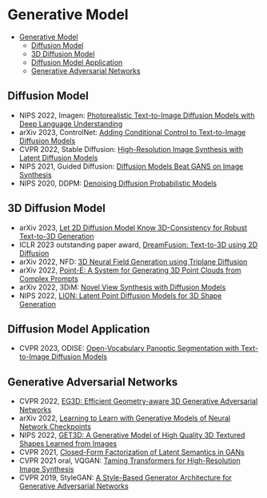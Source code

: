 # Generative Model
- [Generative Model](#generative-model)
  - [Diffusion Model](#diffusion-model)
  - [3D Diffusion Model](#3d-diffusion-model)
  - [Diffusion Model Application](#diffusion-model-application)
  - [Generative Adversarial Networks](#generative-adversarial-networks)

## Diffusion Model
- NIPS 2022, Imagen: [Photorealistic Text-to-Image Diffusion Models with Deep Language Understanding](https://arxiv.org/abs/2205.11487)
- arXiv 2023, ControlNet: [Adding Conditional Control to Text-to-Image Diffusion Models](https://arxiv.org/abs/2302.05543)
- CVPR 2022, Stable Diffusion: [High-Resolution Image Synthesis with Latent Diffusion Models](https://arxiv.org/abs/2112.10752)
- NIPS 2021, Guided Diffusion: [Diffusion Models Beat GANS on Image Synthesis](https://arxiv.org/abs/2105.05233)
- NIPS 2020, DDPM: [Denoising Diffusion Probabilistic Models](https://hojonathanho.github.io/diffusion/)

## 3D Diffusion Model
- arXiv 2023, [Let 2D Diffusion Model Know 3D-Consistency for Robust Text-to-3D Generation](https://arxiv.org/abs/2303.07937)
- ICLR 2023 outstanding paper award, [DreamFusion: Text-to-3D using 2D Diffusion](https://openreview.net/forum?id=FjNys5c7VyY)
- arXiv 2022, NFD: [3D Neural Field Generation using Triplane Diffusion](https://jryanshue.com/nfd/)
- arXiv 2022, [Point-E: A System for Generating 3D Point Clouds from Complex Prompts](https://arxiv.org/abs/2212.08751)
- arXiv 2022, 3DiM: [Novel View Synthesis with Diffusion Models](https://3d-diffusion.github.io/)
- NIPS 2022, [LION: Latent Point Diffusion Models for 3D Shape Generation](https://nv-tlabs.github.io/LION/)

## Diffusion Model Application
- CVPR 2023, ODISE: [Open-Vocabulary Panoptic Segmentation with Text-to-Image Diffusion Models](https://jerryxu.net/ODISE/)

## Generative Adversarial Networks
- CVPR 2022, [EG3D: Efficient Geometry-aware 3D Generative Adversarial Networks](https://nvlabs.github.io/eg3d/)
- arXiv 2022, [Learning to Learn with Generative Models of Neural Network Checkpoints](https://www.wpeebles.com/Gpt)
- NIPS 2022, [GET3D: A Generative Model of High Quality 3D Textured Shapes Learned from Images](https://nv-tlabs.github.io/GET3D/)
- CVPR 2021, [Closed-Form Factorization of Latent Semantics in GANs](https://genforce.github.io/sefa/)
- CVPR 2021 oral, VQGAN: [Taming Transformers for High-Resolution Image Synthesis](https://compvis.github.io/taming-transformers/)
- CVPR 2019, StyleGAN: [A Style-Based Generator Architecture for Generative Adversarial Networks](https://arxiv.org/abs/1812.04948)

